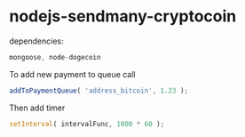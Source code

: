 # nodejs-sendmany-cryptocoin

dependencies:
```javascript
mongoose, node-dogecoin
```

To add new payment to queue call
```javascript
addToPaymentQueue( 'address_bitcoin', 1.23 );
```

Then add timer
```javascript
setInterval( intervalFunc, 1000 * 60 );
```
